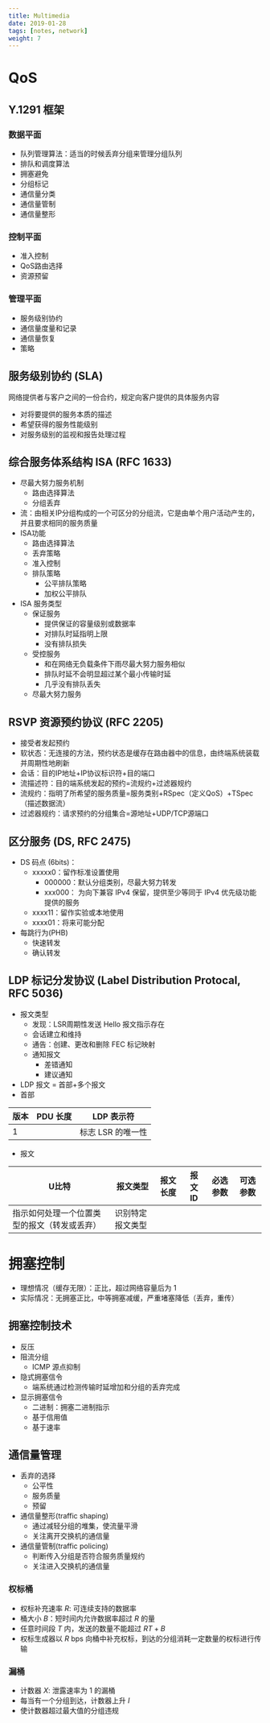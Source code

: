 ```yaml
---
title: Multimedia
date: 2019-01-28
tags: [notes, network]
weight: 7
---
```


# QoS

## Y.1291 框架

### 数据平面

* 队列管理算法：适当的时候丢弃分组来管理分组队列
* 排队和调度算法
* 拥塞避免
* 分组标记
* 通信量分类
* 通信量管制
* 通信量整形

### 控制平面

* 准入控制
* QoS路由选择
* 资源预留

### 管理平面

* 服务级别协约
* 通信量度量和记录
* 通信量恢复
* 策略

## 服务级别协约 (SLA)

网络提供者与客户之间的一份合约，规定向客户提供的具体服务内容

* 对将要提供的服务本质的描述
* 希望获得的服务性能级别
* 对服务级别的监视和报告处理过程

## 综合服务体系结构 ISA (RFC 1633)

* 尽最大努力服务机制
  * 路由选择算法
  * 分组丢弃
* 流：由相关IP分组构成的一个可区分的分组流，它是由单个用户活动产生的，并且要求相同的服务质量
* ISA功能
  * 路由选择算法
  * 丢弃策略
  * 准入控制
  * 排队策略
    * 公平排队策略
    * 加权公平排队
* ISA 服务类型
  * 保证服务
    * 提供保证的容量级别或数据率
    * 对排队时延指明上限
    * 没有排队损失
  * 受控服务
    * 和在网络无负载条件下雨尽最大努力服务相似
    * 排队时延不会明显超过某个最小传输时延
    * 几乎没有排队丢失
  * 尽最大努力服务

## RSVP 资源预约协议 (RFC 2205)

* 接受者发起预约
* 软状态：无连接的方法，预约状态是缓存在路由器中的信息，由终端系统装载并周期性地刷新
* 会话：目的IP地址+IP协议标识符+目的端口
* 流描述符：目的端系统发起的预约=流规约+过滤器规约
* 流规约：指明了所希望的服务质量=服务类别+RSpec（定义QoS）+TSpec（描述数据流）
* 过滤器规约：请求预约的分组集合=源地址+UDP/TCP源端口

## 区分服务 (DS, RFC 2475)

* DS 码点 (6bits)：
  * xxxxx0：留作标准设置使用
    * 000000：默认分组类别，尽最大努力转发
    * xxx000： 为向下兼容 IPv4 保留，提供至少等同于 IPv4 优先级功能提供的服务
  * xxxx11：留作实验或本地使用
  * xxxx01：将来可能分配
* 每跳行为(PHB)
  * 快速转发
  * 确认转发

## LDP 标记分发协议 (Label Distribution Protocal, RFC 5036)

* 报文类型
  * 发现：LSR周期性发送 Hello 报文指示存在
  * 会话建立和维持
  * 通告：创建、更改和删除 FEC 标记映射
  * 通知报文
    * 差错通知
    * 建议通知
* LDP 报文 = 首部+多个报文
* 首部

| 版本 | PDU 长度 | LDP 表示符        |
| ---- | -------- | ----------------- |
| 1    |          | 标志 LSR 的唯一性 |

* 报文

| U比特                                        | 报文类型         | 报文长度 | 报文ID | 必选参数 | 可选参数 |
| -------------------------------------------- | ---------------- | -------- | ------ | -------- | -------- |
| 指示如何处理一个位置类型的报文（转发或丢弃） | 识别特定报文类型 |          |        |          |

# 拥塞控制

* 理想情况（缓存无限）：正比，超过网络容量后为 1
* 实际情况：无拥塞正比，中等拥塞减缓，严重堵塞降低（丢弃，重传）

## 拥塞控制技术

* 反压
* 阻流分组
  * ICMP 源点抑制
* 隐式拥塞信令
  * 端系统通过检测传输时延增加和分组的丢弃完成
* 显示拥塞信令
  * 二进制：拥塞二进制指示
  * 基于信用值
  * 基于速率

## 通信量管理

* 丢弃的选择
  * 公平性
  * 服务质量
  * 预留
* 通信量整形(traffic shaping)
  * 通过减轻分组的堆集，使流量平滑
  * 关注离开交换机的通信量
* 通信量管制(traffic policing)
  * 判断传入分组是否符合服务质量规约
  * 关注进入交换机的通信量

### 权标桶

* 权标补充速率 $R$: 可连续支持的数据率
* 桶大小 $B$：短时间内允许数据率超过 $R$ 的量
* 任意时间段 $T$ 内，发送的数量不能超过 $RT+B$
* 权标生成器以 $R$ bps 向桶中补充权标，到达的分组消耗一定数量的权标进行传输

### 漏桶

* 计数器 $X$: 泄露速率为 1 的漏桶
* 每当有一个分组到达，计数器上升 $I$
* 使计数器超过最大值的分组违规